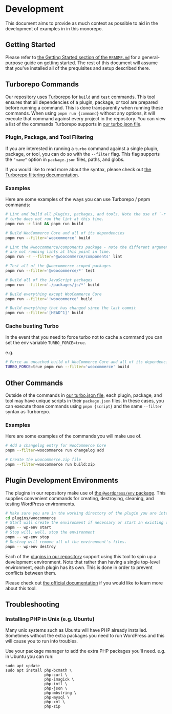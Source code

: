 # Development

This document aims to provide as much context as possible to aid in the development of examples in in this monorepo.

## Getting Started

Please refer to [the Getting Started section of the `README.md`](README.md#getting-started) for a general-purpose guide on getting started. The rest of this document will assume that you've installed all of the prequisites and setup described there.

## Turborepo Commands

Our repository uses [Turborepo](https://turborepo.org) for `build` and `test` commands. This tool ensures that all dependencies of a plugin, package, or tool are prepared before running a command. This is done transparently when running these commands. When using `pnpm run {command}` without any options, it will execute that command against every project in the repository. You can view a list of the commands Turborepo supports in [our turbo.json file](turbo.json).

### Plugin, Package, and Tool Filtering

If you are interested in running a `turbo` command against a single plugin, package, or tool, you can do so with the `--filter` flag. This flag supports the `"name"` option in `package.json` files, paths, and globs.

If you would like to read more about the syntax, please check out [the Turborepo filtering documentation](https://turborepo.org/docs/core-concepts/filtering).

### Examples

Here are some examples of the ways you can use Turborepo / pnpm commands:

```bash
# Lint and build all plugins, packages, and tools. Note the use of `-r` for lint,
# turbo does not run the lint at this time.
pnpm run -r lint && pnpm run build

# Build WooCommerce Core and all of its dependencies
pnpm run --filter='woocommerce' build

# Lint the @woocommerce/components package - note the different argument order, turbo scripts
# are not running lints at this point in time.
pnpm run -r --filter='@woocommerce/components' lint

# Test all of the @woocommerce scoped packages
pnpm run --filter='@woocommerce/*' test

# Build all of the JavaScript packages
pnpm run --filter='./packages/js/*' build

# Build everything except WooCommerce Core
pnpm run --filter='!woocommerce' build

# Build everything that has changed since the last commit
pnpm run --filter='[HEAD^1]' build
```

### Cache busting Turbo

In the event that you need to force turbo not to cache a command you can set the env variable `TURBO_FORCE=true`.

e.g.

```bash
# Force an uncached build of WooCommerce Core and all of its dependencies
TURBO_FORCE=true pnpm run --filter='woocommerce' build
```

## Other Commands

Outside of the commands in [our turbo.json file](turbo.json), each plugin, package, and tool may have unique scripts in their `package.json` files. In these cases, you can execute those commands using `pnpm {script}` and the same `--filter` syntax as Turborepo.

### Examples

Here are some examples of the commands you will make use of.

```bash
# Add a changelog entry for WooCommerce Core
pnpm --filter=woocommerce run changelog add

# Create the woocommerce.zip file
pnpm --filter=woocommerce run build:zip
```

## Plugin Development Environments

The plugins in our repository make use of [the `@wordpress/env` package](https://developer.wordpress.org/block-editor/reference-guides/packages/packages-env/). This supplies convenient commands for creating, destroying, cleaning, and testing WordPress environments.

```bash
# Make sure you are in the working directory of the plugin you are interested in setting up the environment for
cd plugins/woocommerce
# Start will create the environment if necessary or start an existing one
pnpm -- wp-env start
# Stop will, well, stop the environment
pnpm -- wp-env stop
# Destroy will remove all of the environment's files.
pnpm -- wp-env destroy
```

Each of the [plugins in our repository](plugins) support using this tool to spin up a development environment. Note that rather than having a single top-level environment, each plugin has its own. This is done in order to prevent conflicts between them.

Please check out [the official documentation](https://developer.wordpress.org/block-editor/reference-guides/packages/packages-env/) if you would like to learn more about this tool.

## Troubleshooting

### Installing PHP in Unix (e.g. Ubuntu)

Many unix systems such as Ubuntu will have PHP already installed. Sometimes without the extra packages you need to run WordPress and this will cause you to run into troubles.

Use your package manager to add the extra PHP packages you'll need.
e.g. in Ubuntu you can run:

```
sudo apt update
sudo apt install php-bcmath \
                 php-curl \
                 php-imagick \
                 php-intl \
                 php-json \
                 php-mbstring \
                 php-mysql \
                 php-xml \
                 php-zip
```